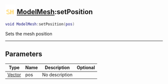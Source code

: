 ## <img src="../../.gitbook/assets/shared.png" width="32" height="32" /> [ModelMesh](../modelmesh/README.md):setPosition

```lua
void ModelMesh:setPosition(pos)
```

Sets the mesh position

------
## Parameters

| Type   | Name | Description | Optional |
| ------ | ---- | ----------- | -------: |
| [Vector](../vector/README.md) | pos | No description |  |

